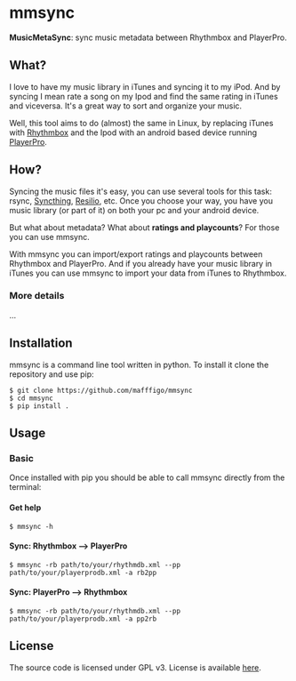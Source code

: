 # mmsync
**MusicMetaSync**: sync music metadata between Rhythmbox and PlayerPro.

## What?

I love to have my music library in iTunes and syncing it to my iPod. And by syncing I mean rate a song on my Ipod and find the same rating in iTunes and viceversa. It's a great way to sort and organize your music.

Well, this tool aims to do (almost) the same in Linux, by replacing iTunes with [Rhythmbox](https://wiki.gnome.org/Apps/Rhythmbox/) and the Ipod with an android based device running [PlayerPro](https://play.google.com/store/apps/details?id=com.tbig.playerpro).

## How?

Syncing the music files it's easy, you can use several tools for this task: rsync, [Syncthing](https://syncthing.net/), [Resilio](https://www.resilio.com/), etc. Once you choose your way, you have you music library (or part of it) on both your pc and your android device.

But what about metadata? What about **ratings and playcounts**? For those you can use mmsync.

With mmsync you can import/export ratings and playcounts between Rhythmbox and PlayerPro. And if you already have your music library in iTunes you can use mmsync to import your data from iTunes to Rhythmbox.

### More details

...

## Installation

mmsync is a command line tool written in python. To install it clone the repository and use pip:
```
$ git clone https://github.com/mafffigo/mmsync
$ cd mmsync
$ pip install .
```

## Usage

### Basic

Once installed with pip you should be able to call mmsync directly from the terminal:

#### Get help

```
$ mmsync -h
```

#### Sync: Rhythmbox --> PlayerPro

```
$ mmsync -rb path/to/your/rhythmdb.xml --pp path/to/your/playerprodb.xml -a rb2pp 
```

#### Sync: PlayerPro --> Rhythmbox

```
$ mmsync -rb path/to/your/rhythmdb.xml --pp path/to/your/playerprodb.xml -a pp2rb 
```

## License

The source code is licensed under GPL v3. License is available [here](/LICENSE).
